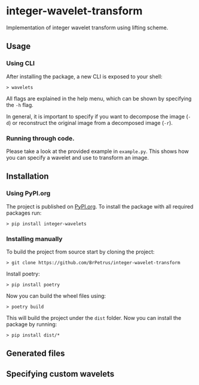 # integer-wavelet-transform
Implementation of integer wavelet transform using lifting scheme.

## Usage

### Using CLI
After installing the package, a new CLI is exposed to your shell:

`> wavelets`

All flags are explained in the help menu, which can be shown by specifying the `-h` flag.

In general, it is important to specify if you want to decompose the image (`-d`) or reconstruct the original image from a decomposed image (`-r`).

### Running through code. 
Please take a look at the provided example in `example.py`. This shows how you can specify a wavelet and use to transform an image.

## Installation

### Using PyPI.org
The project is published on [PyPI.org](https://pypi.org/project/integer-wavelets/). To install the package with all required packages run:

`> pip install integer-wavelets`

### Installing manually
To build the project from source start by cloning the project:

`> git clone https://github.com/BrPetrus/integer-wavelet-transform`

Install poetry:

`> pip install poetry`

Now you can build the wheel files using:

`> poetry build`

This will build the project under the `dist` folder. Now you can install the package by running:

`> pip install dist/*`

## Generated files

## Specifying custom wavelets